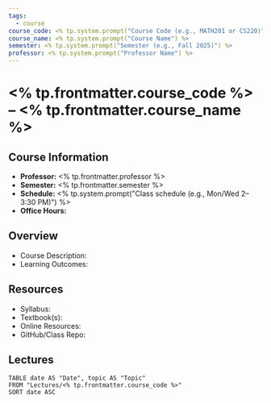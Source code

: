 ```yaml
---
tags:
  - course
course_code: <% tp.system.prompt("Course Code (e.g., MATH201 or CS220)") %>
course_name: <% tp.system.prompt("Course Name") %>
semester: <% tp.system.prompt("Semester (e.g., Fall 2025)") %>
professor: <% tp.system.prompt("Professor Name") %>
---
```


# <% tp.frontmatter.course_code %> – <% tp.frontmatter.course_name %>

## Course Information
- **Professor:** <% tp.frontmatter.professor %>  
- **Semester:** <% tp.frontmatter.semester %>  
- **Schedule:** <% tp.system.prompt("Class schedule (e.g., Mon/Wed 2–3:30 PM)") %>  
- **Office Hours:**  

## Overview
- Course Description:  
- Learning Outcomes:  

## Resources
- Syllabus:  
- Textbook(s):  
- Online Resources:  
- GitHub/Class Repo:  

## Lectures
```dataview
TABLE date AS "Date", topic AS "Topic"
FROM "Lectures/<% tp.frontmatter.course_code %>"
SORT date ASC
